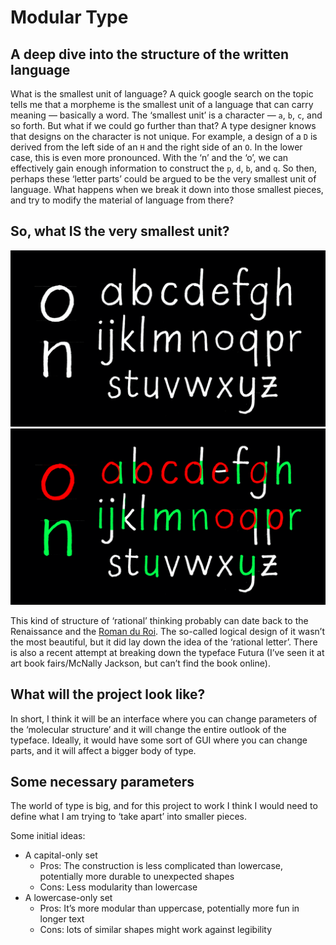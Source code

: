 # Modular Type #

## A deep dive into the structure of the written language ##
What is the smallest unit of language? A quick google search on the topic tells me that a morpheme is the smallest unit of a language that can carry meaning — basically a word. The ‘smallest unit’ is a character — `a`, `b`, `c`, and so forth. But what if we could go further than that? A type designer knows that designs on the character is not unique. For example, a design of a `D` is derived from the left side of an `H` and the right side of an `O`. In the lower case, this is even more pronounced. With the ‘n’ and the ‘o’, we can effectively gain enough information to construct the `p`, `d`, `b`, and `q`. So then, perhaps these ‘letter parts’ could be argued to be the very smallest unit of language. What happens when we break it down into those smallest pieces, and try to modify the material of language from there?

## So, what IS the very smallest unit? ##

![img1](img/modular_img1.png)
![img2](img/modular_img2.png)

This kind of structure of ‘rational’ thinking probably can date back to the Renaissance and the [Roman du Roi](https://en.wikipedia.org/wiki/Romain_du_Roi). The so-called logical design of it wasn’t the most beautiful, but it did lay down the idea of the ‘rational letter’. There is also a recent attempt at breaking down the typeface Futura (I’ve seen it at art book fairs/McNally Jackson, but can’t find the book online).

## What will the project look like? ##
In short, I think it will be an interface where you can change parameters of the ‘molecular structure’ and it will change the entire outlook of the typeface. Ideally, it would have some sort of GUI where you can change parts, and it will affect a bigger body of type.

## Some necessary parameters ##
The world of type is big, and for this project to work I think I would need to define what I am trying to ‘take apart’ into smaller pieces. 

Some initial ideas:

- A capital-only set
	- Pros: The construction is less complicated than lowercase, potentially more durable to unexpected shapes
	- Cons: Less modularity than lowercase
- A lowercase-only set
	- Pros: It’s more modular than uppercase, potentially more fun in longer text
	- Cons: lots of similar shapes might work against legibility
